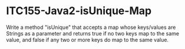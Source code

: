 # ITC155-Java2-isUnique-Map
Write a method "isUnique" that accepts a map whose keys/values are Strings as a parameter and returns true if no two keys map to the same value, and false if any two or more keys do map to the same value.
